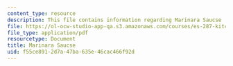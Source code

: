 ```yaml
---
content_type: resource
description: This file contains information regarding Marinara Saucse
file: https://ol-ocw-studio-app-qa.s3.amazonaws.com/courses/es-287-kitchen-chemistry-spring-2009/f55ce8912d7a47ba635e46cac466f92d_MITES_287S09_read15.pdf
file_type: application/pdf
resourcetype: Document
title: Marinara Saucse
uid: f55ce891-2d7a-47ba-635e-46cac466f92d
---
```

